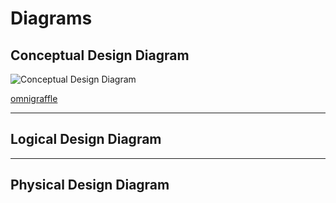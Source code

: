 
# Diagrams

## Conceptual Design Diagram

![Conceptual Design Diagram](https://github.com/h0bbel/homelab/blob/master/images/conceptual.png "Conceptual Design Diagram")

[omnigraffle](https://github.com/h0bbel/homelab/blob/master/omnigraffle/conceptual.graffle)


---
## Logical Design Diagram

---
## Physical Design Diagram